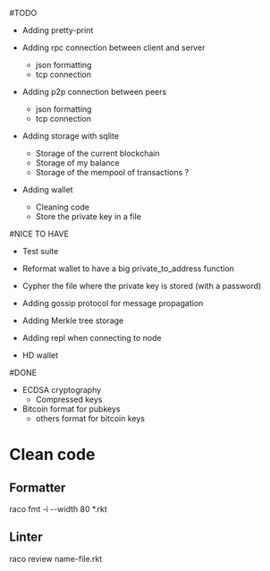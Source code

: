 
#TODO

* Adding pretty-print

* Adding rpc connection between client and server
	* json formatting
	* tcp connection

* Adding p2p connection between peers
	* json formatting
	* tcp connection

* Adding storage with sqlite
	* Storage of the current blockchain
	* Storage of my balance
	* Storage of the mempool of transactions ?
	
* Adding wallet
	* Cleaning code
	* Store the private key in a file

#NICE TO HAVE

* Test suite

* Reformat wallet to have a big private_to_address function

* Cypher the file where the private key is stored (with a password)

* Adding gossip protocol for message propagation

* Adding Merkle tree storage

* Adding repl when connecting to node

* HD wallet

#DONE

* ECDSA cryptography
	* Compressed keys
* Bitcoin format for pubkeys
	* others format for bitcoin keys

# Clean code

## Formatter
raco fmt -i --width 80 *.rkt

## Linter
raco review name-file.rkt

